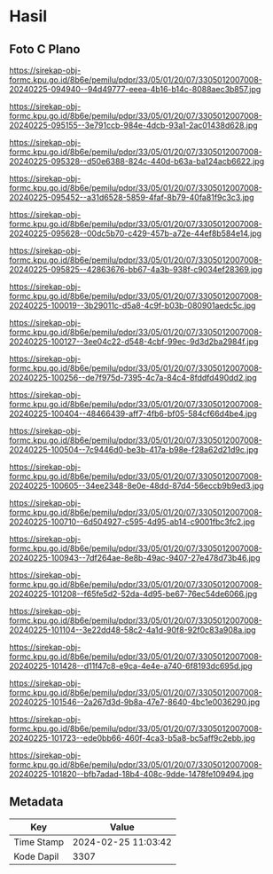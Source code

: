 # Hasil

## Foto C Plano

https://sirekap-obj-formc.kpu.go.id/8b6e/pemilu/pdpr/33/05/01/20/07/3305012007008-20240225-094940--94d49777-eeea-4b16-b14c-8088aec3b857.jpg

https://sirekap-obj-formc.kpu.go.id/8b6e/pemilu/pdpr/33/05/01/20/07/3305012007008-20240225-095155--3e791ccb-984e-4dcb-93a1-2ac01438d628.jpg

https://sirekap-obj-formc.kpu.go.id/8b6e/pemilu/pdpr/33/05/01/20/07/3305012007008-20240225-095328--d50e6388-824c-440d-b63a-ba124acb6622.jpg

https://sirekap-obj-formc.kpu.go.id/8b6e/pemilu/pdpr/33/05/01/20/07/3305012007008-20240225-095452--a31d6528-5859-4faf-8b79-40fa81f9c3c3.jpg

https://sirekap-obj-formc.kpu.go.id/8b6e/pemilu/pdpr/33/05/01/20/07/3305012007008-20240225-095628--00dc5b70-c429-457b-a72e-44ef8b584e14.jpg

https://sirekap-obj-formc.kpu.go.id/8b6e/pemilu/pdpr/33/05/01/20/07/3305012007008-20240225-095825--42863676-bb67-4a3b-938f-c9034ef28369.jpg

https://sirekap-obj-formc.kpu.go.id/8b6e/pemilu/pdpr/33/05/01/20/07/3305012007008-20240225-100019--3b29011c-d5a8-4c9f-b03b-080901aedc5c.jpg

https://sirekap-obj-formc.kpu.go.id/8b6e/pemilu/pdpr/33/05/01/20/07/3305012007008-20240225-100127--3ee04c22-d548-4cbf-99ec-9d3d2ba2984f.jpg

https://sirekap-obj-formc.kpu.go.id/8b6e/pemilu/pdpr/33/05/01/20/07/3305012007008-20240225-100256--de7f975d-7395-4c7a-84c4-8fddfd490dd2.jpg

https://sirekap-obj-formc.kpu.go.id/8b6e/pemilu/pdpr/33/05/01/20/07/3305012007008-20240225-100404--48466439-aff7-4fb6-bf05-584cf66d4be4.jpg

https://sirekap-obj-formc.kpu.go.id/8b6e/pemilu/pdpr/33/05/01/20/07/3305012007008-20240225-100504--7c9446d0-be3b-417a-b98e-f28a62d21d9c.jpg

https://sirekap-obj-formc.kpu.go.id/8b6e/pemilu/pdpr/33/05/01/20/07/3305012007008-20240225-100605--34ee2348-8e0e-48dd-87d4-56eccb9b9ed3.jpg

https://sirekap-obj-formc.kpu.go.id/8b6e/pemilu/pdpr/33/05/01/20/07/3305012007008-20240225-100710--6d504927-c595-4d95-ab14-c9001fbc3fc2.jpg

https://sirekap-obj-formc.kpu.go.id/8b6e/pemilu/pdpr/33/05/01/20/07/3305012007008-20240225-100943--7df264ae-8e8b-49ac-9407-27e478d73b46.jpg

https://sirekap-obj-formc.kpu.go.id/8b6e/pemilu/pdpr/33/05/01/20/07/3305012007008-20240225-101208--f65fe5d2-52da-4d95-be67-76ec54de6066.jpg

https://sirekap-obj-formc.kpu.go.id/8b6e/pemilu/pdpr/33/05/01/20/07/3305012007008-20240225-101104--3e22dd48-58c2-4a1d-90f8-92f0c83a908a.jpg

https://sirekap-obj-formc.kpu.go.id/8b6e/pemilu/pdpr/33/05/01/20/07/3305012007008-20240225-101428--d11f47c8-e9ca-4e4e-a740-6f8193dc695d.jpg

https://sirekap-obj-formc.kpu.go.id/8b6e/pemilu/pdpr/33/05/01/20/07/3305012007008-20240225-101546--2a267d3d-9b8a-47e7-8640-4bc1e0036290.jpg

https://sirekap-obj-formc.kpu.go.id/8b6e/pemilu/pdpr/33/05/01/20/07/3305012007008-20240225-101723--ede0bb66-460f-4ca3-b5a8-bc5aff9c2ebb.jpg

https://sirekap-obj-formc.kpu.go.id/8b6e/pemilu/pdpr/33/05/01/20/07/3305012007008-20240225-101820--bfb7adad-18b4-408c-9dde-1478fe109494.jpg


## Metadata

| Key        | Value               |
| ---------- | ------------------- |
| Time Stamp | 2024-02-25 11:03:42 |
| Kode Dapil | 3307                |



